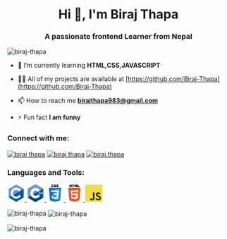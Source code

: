 <h1 align="center">Hi 👋, I'm Biraj Thapa</h1>
<h3 align="center">A passionate frontend Learner from Nepal</h3>

<p align="left"> <img src="https://komarev.com/ghpvc/?username=biraj-thapa&label=Profile%20views&color=0e75b6&style=flat" alt="biraj-thapa" /> </p>

- 🌱 I’m currently learning **HTML,CSS,JAVASCRIPT**

- 👨‍💻 All of my projects are available at [https://github.com/Biraj-Thapa](https://github.com/Biraj-Thapa)

- 📫 How to reach me **birajthapa983@gmail.com**

- ⚡ Fun fact **I am funny**

<h3 align="left">Connect with me:</h3>
<p align="left">
<a href="https://linkedin.com/in/biraj thapa" target="blank"><img align="center" src="https://raw.githubusercontent.com/rahuldkjain/github-profile-readme-generator/master/src/images/icons/Social/linked-in-alt.svg" alt="biraj thapa" height="30" width="40" /></a>
<a href="https://fb.com/biraj thapa" target="blank"><img align="center" src="https://raw.githubusercontent.com/rahuldkjain/github-profile-readme-generator/master/src/images/icons/Social/facebook.svg" alt="biraj thapa" height="30" width="40" /></a>
<a href="https://instagram.com/biraj.thapa" target="blank"><img align="center" src="https://raw.githubusercontent.com/rahuldkjain/github-profile-readme-generator/master/src/images/icons/Social/instagram.svg" alt="biraj.thapa" height="30" width="40" /></a>
</p>

<h3 align="left">Languages and Tools:</h3>
<p align="left"> <a href="https://www.cprogramming.com/" target="_blank" rel="noreferrer"> <img src="https://raw.githubusercontent.com/devicons/devicon/master/icons/c/c-original.svg" alt="c" width="40" height="40"/> </a> <a href="https://www.w3schools.com/cpp/" target="_blank" rel="noreferrer"> <img src="https://raw.githubusercontent.com/devicons/devicon/master/icons/cplusplus/cplusplus-original.svg" alt="cplusplus" width="40" height="40"/> </a> <a href="https://www.w3schools.com/css/" target="_blank" rel="noreferrer"> <img src="https://raw.githubusercontent.com/devicons/devicon/master/icons/css3/css3-original-wordmark.svg" alt="css3" width="40" height="40"/> </a> <a href="https://www.w3.org/html/" target="_blank" rel="noreferrer"> <img src="https://raw.githubusercontent.com/devicons/devicon/master/icons/html5/html5-original-wordmark.svg" alt="html5" width="40" height="40"/> </a> <a href="https://developer.mozilla.org/en-US/docs/Web/JavaScript" target="_blank" rel="noreferrer"> <img src="https://raw.githubusercontent.com/devicons/devicon/master/icons/javascript/javascript-original.svg" alt="javascript" width="40" height="40"/> </a> </p>

<p><img align="left" src="https://github-readme-stats.vercel.app/api/top-langs?username=biraj-thapa&show_icons=true&locale=en&layout=compact" alt="biraj-thapa" /></p>

<p>&nbsp;<img align="center" src="https://github-readme-stats.vercel.app/api?username=biraj-thapa&show_icons=true&locale=en" alt="biraj-thapa" /></p>

<p><img align="center" src="https://github-readme-streak-stats.herokuapp.com/?user=biraj-thapa&" alt="biraj-thapa" /></p>

